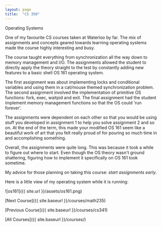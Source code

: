 ```yaml
---
layout: page
title:  "CS 350"
---
```


Operating Systems


One of my favourite CS courses taken at Waterloo by far. The mix of assignments and concepts geared towards learning operating systems made the course highly interesting and busy.

The course taught everything from synchronization all the way down to memory management and I/O. The assignments allowed the student to directly apply the theory straight to the test by constantly adding new features to a basic shell OS 161 operating system.

The first assignment was about implementing locks and conditional variables and using them in a cat/mouse themed synchronization problem. The second assignment involved the implementation of primitive OS functions: fork, exec, waitpid and exit. The final assignment had the student implement memory management functions so that the OS could 'run forever'. 

The assignments were dependent on each other so that you would be using stuff you developed in assignment 1 to help you solve assignment 2 and so on. At the end of the term, this made your modified OS 161 seem like a beautiful work of art that you felt really proud of for pouring so much time in and accomplishing something.

Overall, the assignments were quite long. This was because it took a while to figure out where to start. Even though the OS theory wasn't ground shattering, figuring how to implement it specifically on OS 161 took sometime. 

My advice for those planning on taking this course: *start assignments early*.

Here is a little view of my operating system while it is running:

![os161]({{ site.url }}/assets/os161.png)

[Next Course]({{ site.baseurl }}/courses/math235)

[Previous Course]({{ site.baseurl }}/courses/cs341)

[All Courses]({{ site.baseurl }}/courses/)
